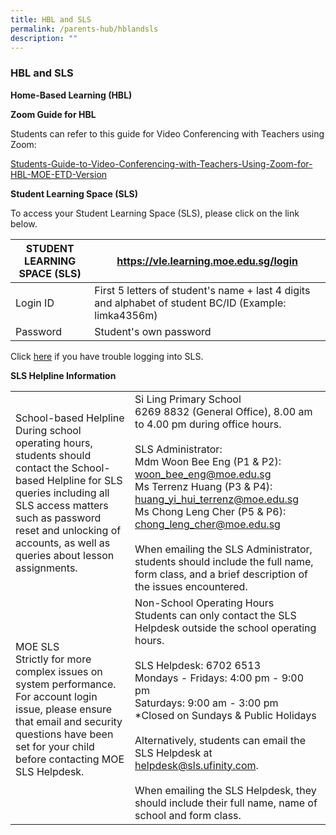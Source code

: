 ```yaml
---
title: HBL and SLS
permalink: /parents-hub/hblandsls
description: ""
---
```

### HBL and SLS

**Home-Based Learning (HBL)**

 **Zoom Guide for HBL**  

Students can refer to this guide for Video Conferencing with Teachers using Zoom:

[Students-Guide-to-Video-Conferencing-with-Teachers-Using-Zoom-for-HBL-MOE-ETD-Version](/files/hblsls.pdf)

**Student Learning Space (SLS)**

To access your Student Learning Space (SLS), please click on the link below.

| STUDENT LEARNING SPACE (SLS) | https://vle.learning.moe.edu.sg/login |
|---|---|
| Login ID | First 5 letters of student's name + last 4 digits and alphabet of student BC/ID (Example: limka4356m) |
| Password | Student's own password |

Click [here](https://static.learning.moe.edu.sg/UserGuide/login-troubleshooting.html#) if you have trouble logging into SLS.  
  
**SLS Helpline Information**

|  |  |
|---|---|
| School-based Helpline<br>During school operating hours, students should contact the School-based Helpline for SLS queries including all SLS access matters such as password reset and unlocking of accounts, as well as queries about lesson assignments. | Si Ling Primary School<br>6269 8832 (General Office), 8.00 am to 4.00 pm during office hours.<br> <br>SLS Administrator:<br>Mdm Woon Bee Eng (P1 & P2): woon_bee_eng@moe.edu.sg<br>Ms Terrenz Huang (P3 & P4): huang_yi_hui_terrenz@moe.edu.sg<br>Ms Chong Leng Cher (P5 & P6): chong_leng_cher@moe.edu.sg<br> <br>When emailing the SLS Administrator, students should include the full name, form class, and a brief description of the issues encountered.<br>  |
| MOE SLS<br>Strictly for more complex issues on system performance. For account login issue, please ensure that email and security questions have been set for your child before contacting MOE SLS Helpdesk. | Non-School Operating Hours<br>Students can only contact the SLS Helpdesk outside the school operating hours.<br> <br>SLS Helpdesk: 6702 6513<br>Mondays - Fridays: 4:00 pm - 9:00 pm<br>Saturdays: 9:00 am - 3:00 pm<br>*Closed on Sundays & Public Holidays<br> <br>Alternatively, students can email the SLS Helpdesk at helpdesk@sls.ufinity.com. <br> <br>When emailing the SLS Helpdesk, they should include their full name, name of school and form class. |